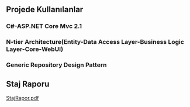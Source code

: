 ## Projede Kullanılanlar
### C#-ASP.NET Core Mvc 2.1
### N-tier Architecture(Entity-Data Access Layer-Business Logic Layer-Core-WebUI)
### Generic Repository Design Pattern

## Staj Raporu
[StajRapor.pdf](https://github.com/merterturk/GraduateStudentProject/files/6212942/StajRapor.pdf)


